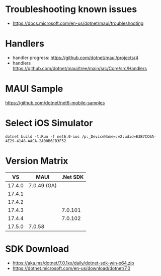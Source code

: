 # Troubleshooting known issues

- https://docs.microsoft.com/en-us/dotnet/maui/troubleshooting

# Handlers

- handler progress: https://github.com/dotnet/maui/projects/4
- handlers https://github.com/dotnet/maui/tree/main/src/Core/src/Handlers

# MAUI Sample

https://github.com/dotnet/net6-mobile-samples

# Select iOS Simulator

```
dotnet build -t:Run -f net6.0-ios /p:_DeviceName=:v2:udid=E3B7CC6A-4E29-4148-AACA-2A00B6CB3F52
```

# Version Matrix

| VS     | MAUI        | .Net SDK |
|--------|-------------|--|
| 17.4.0 | 7.0.49 (GA) | |
| 17.4.1 |             | |
| 17.4.2 |             | |
| 17.4.3 |             | 7.0.101 |
| 17.4.4 |             | 7.0.102 |
| 17.5.0 | 7.0.58      | |

# SDK Download

* https://aka.ms/dotnet/7.0.1xx/daily/dotnet-sdk-win-x64.zip
* https://dotnet.microsoft.com/en-us/download/dotnet/7.0
